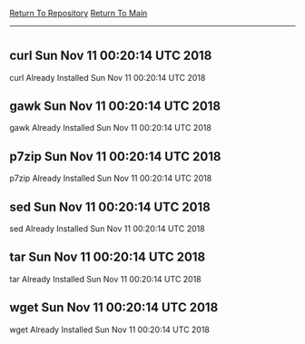 [Return To Repository](https://github.com/deathbybandaid/piholeparser/)
[Return To Main](https://github.com/deathbybandaid/piholeparser/blob/master/RecentRunLogs/Mainlog.md)
____________________________________
# 
## curl Sun Nov 11 00:20:14 UTC 2018
curl Already Installed Sun Nov 11 00:20:14 UTC 2018
## gawk Sun Nov 11 00:20:14 UTC 2018
gawk Already Installed Sun Nov 11 00:20:14 UTC 2018
## p7zip Sun Nov 11 00:20:14 UTC 2018
p7zip Already Installed Sun Nov 11 00:20:14 UTC 2018
## sed Sun Nov 11 00:20:14 UTC 2018
sed Already Installed Sun Nov 11 00:20:14 UTC 2018
## tar Sun Nov 11 00:20:14 UTC 2018
tar Already Installed Sun Nov 11 00:20:14 UTC 2018
## wget Sun Nov 11 00:20:14 UTC 2018
wget Already Installed Sun Nov 11 00:20:14 UTC 2018
